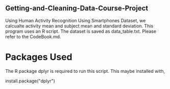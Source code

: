 ## Getting-and-Cleaning-Data-Course-Project

Using Human Activity Recognition Using Smartphones Dataset, we calcualte activity mean and subject mean and standard deviation. This program uses an R script. The dataset is saved as data_table.txt. Please refer to the CodeBook.md.


# Packages Used
The R package dplyr is required to run this script. This maybe installed with,

install.package("dplyr")
